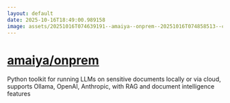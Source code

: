 ```yaml
---
layout: default
date: 2025-10-16T18:49:00.989158
image: assets/20251016T074639191--amaiya--onprem--20251016T074858513--cropped.png
---
```


# [amaiya/onprem](https://github.com/amaiya/onprem)

Python toolkit for running LLMs on sensitive documents locally or via cloud, supports Ollama, OpenAI, Anthropic, with RAG and document intelligence features
